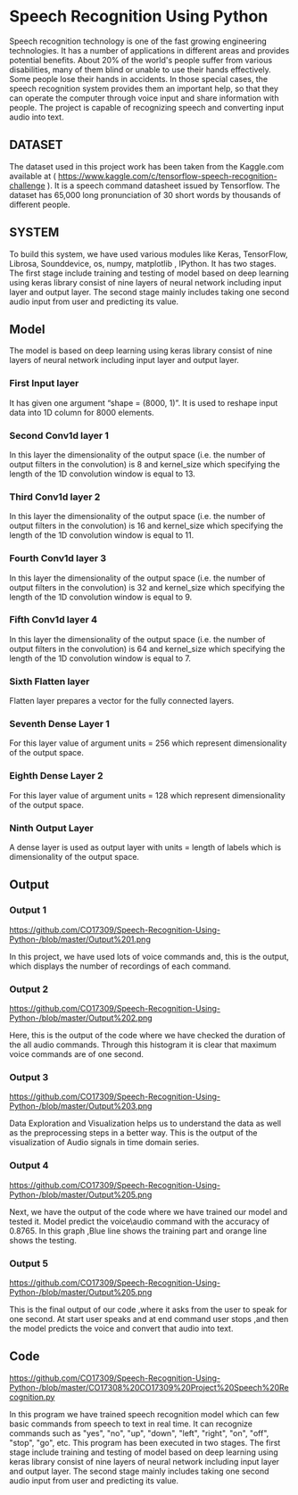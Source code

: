 # Speech Recognition Using Python
Speech recognition technology is one of the fast growing engineering technologies. It has a number of applications in different areas and provides potential benefits. About 20% of the world's people suffer from various disabilities, many of them blind or unable to use their hands effectively. Some people lose their hands in accidents. In those special cases, the speech recognition system provides them an important help, so that they can operate the computer through voice input and share information with people. The project is capable of recognizing speech and converting input audio into text.

## DATASET 
The dataset used in this project work has been taken from the Kaggle.com available at ( https://www.kaggle.com/c/tensorflow-speech-recognition-challenge ). It is a speech command datasheet issued by Tensorflow. The dataset has 65,000 long pronunciation of 30 short words by thousands of different people. 

## SYSTEM
To build this system, we have used various modules like Keras, TensorFlow, Librosa, Sounddevice, os, numpy, matplotlib , IPython. It has two stages. The first stage include training and testing of model based on deep learning using keras library consist of nine layers of neural network including input layer and output layer. The second stage mainly includes taking one second audio input from user and predicting its value. 

## Model 
The model is based on deep learning using keras library consist of nine layers of neural network including input layer and output layer.
### First Input layer
It has given one argument “shape = (8000, 1)”. It is used to reshape input data into 1D column for 8000 elements.   
### Second Conv1d layer 1
In this layer the dimensionality of the output space (i.e. the number of output filters in the convolution) is 8 and kernel_size which specifying the length of the 1D convolution window is equal to 13.
### Third Conv1d layer 2
In this layer the dimensionality of the output space (i.e. the number of output filters in the convolution) is 16 and kernel_size which specifying the length of the 1D convolution window is equal to 11.
### Fourth Conv1d layer 3
In this layer the dimensionality of the output space (i.e. the number of output filters in the convolution) is 32 and kernel_size which specifying the length of the 1D convolution window is equal to 9.
### Fifth Conv1d layer 4
In this layer the dimensionality of the output space (i.e. the number of output filters in the convolution) is 64 and kernel_size which specifying the length of the 1D convolution window is equal to 7.
### Sixth Flatten layer
Flatten layer prepares a vector for the fully connected layers.
### Seventh Dense Layer 1
For this layer value of argument units = 256 which represent dimensionality of the output space.
### Eighth Dense Layer 2
For this layer value of argument units = 128 which represent dimensionality of the output space.
### Ninth Output Layer
A dense layer is used as output layer with units = length of labels which is dimensionality of the output space.

## Output

### Output 1

https://github.com/CO17309/Speech-Recognition-Using-Python-/blob/master/Output%201.png

In this project, we have used lots of voice commands and, this is the output, which displays the number of recordings of each command.

### Output 2

https://github.com/CO17309/Speech-Recognition-Using-Python-/blob/master/Output%202.png

Here, this is the output of the code where we have checked the duration of the all audio commands. Through this histogram it is clear that maximum voice commands are of one second.

### Output 3

https://github.com/CO17309/Speech-Recognition-Using-Python-/blob/master/Output%203.png

Data Exploration and Visualization helps us to understand the data as well as the preprocessing steps in a better way. This is the output of the visualization of Audio signals in time domain series.


### Output 4

https://github.com/CO17309/Speech-Recognition-Using-Python-/blob/master/Output%205.png

Next, we have the output of the code where we have trained our model and tested it. Model predict the voice\audio command with the accuracy of 0.8765. In this graph ,Blue line shows the training part and orange line shows the testing. 

### Output 5

https://github.com/CO17309/Speech-Recognition-Using-Python-/blob/master/Output%205.png

This is the final output of our code ,where it asks from the user to speak for one second.
At start user speaks and at end command user stops ,and then the model predicts the voice and convert that audio into text.

## Code

https://github.com/CO17309/Speech-Recognition-Using-Python-/blob/master/CO17308%20CO17309%20Project%20Speech%20Recognition.py

In this program we have trained speech recognition model which can few basic commands from speech to text in real time. It can recognize commands such as "yes", "no", "up", "down", "left", "right", "on", "off", "stop", "go", etc. This program has been executed in two stages. The first stage include training and testing of model based on deep learning using keras library consist of nine layers of neural network including input layer and output layer. The second stage mainly includes taking one second audio input from user and predicting its value. 
